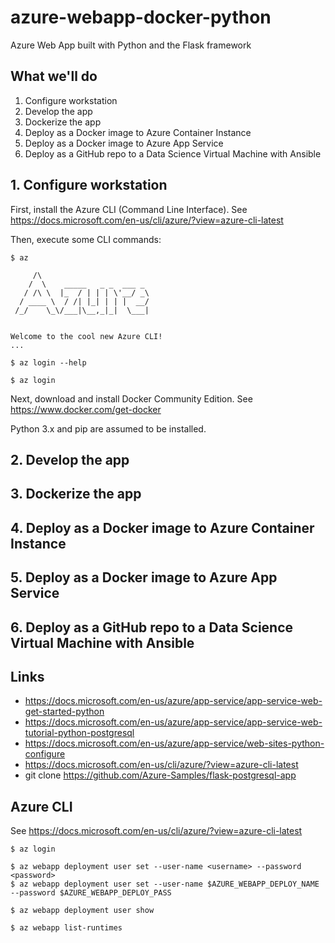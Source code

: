 # azure-webapp-docker-python

Azure Web App built with Python and the Flask framework

## What we'll do

1. Configure workstation
1. Develop the app
1. Dockerize the app
1. Deploy as a Docker image to Azure Container Instance
1. Deploy as a Docker image to Azure App Service
1. Deploy as a GitHub repo to a Data Science Virtual Machine with Ansible

## 1. Configure workstation

First, install the Azure CLI (Command Line Interface).
See https://docs.microsoft.com/en-us/cli/azure/?view=azure-cli-latest

Then, execute some CLI commands:
```
$ az

     /\
    /  \    _____   _ _  ___ _
   / /\ \  |_  / | | | \'__/ _\
  / ____ \  / /| |_| | | |  __/
 /_/    \_\/___|\__,_|_|  \___|


Welcome to the cool new Azure CLI!
...

$ az login --help

$ az login
```

Next, download and install Docker Community Edition.
See https://www.docker.com/get-docker

Python 3.x and pip are assumed to be installed.

## 2. Develop the app

## 3. Dockerize the app

## 4. Deploy as a Docker image to Azure Container Instance

## 5. Deploy as a Docker image to Azure App Service

## 6. Deploy as a GitHub repo to a Data Science Virtual Machine with Ansible

## Links

- https://docs.microsoft.com/en-us/azure/app-service/app-service-web-get-started-python
- https://docs.microsoft.com/en-us/azure/app-service/app-service-web-tutorial-python-postgresql 
- https://docs.microsoft.com/en-us/azure/app-service/web-sites-python-configure
- https://docs.microsoft.com/en-us/cli/azure/?view=azure-cli-latest
- git clone https://github.com/Azure-Samples/flask-postgresql-app

## Azure CLI

See https://docs.microsoft.com/en-us/cli/azure/?view=azure-cli-latest

```
$ az login

$ az webapp deployment user set --user-name <username> --password <password>
$ az webapp deployment user set --user-name $AZURE_WEBAPP_DEPLOY_NAME --password $AZURE_WEBAPP_DEPLOY_PASS

$ az webapp deployment user show

$ az webapp list-runtimes


```